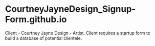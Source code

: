 # CourtneyJayneDesign_Signup-Form.github.io
Client - Courtney Jayne Design - Artist.
Client requires a startup form to build a database of potential clientele.
